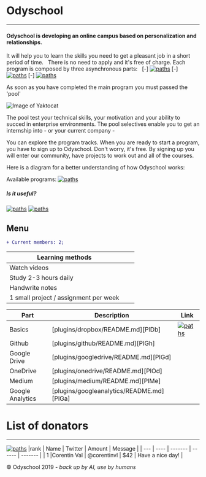 # Odyschool
***
#### Odyschool is developing an online campus based on personalization and relationships.

It will help you to learn the skills you need to get a pleasant job in a short period of time.
&nbsp;
There is no need to apply and it's free of charge. 
Each program is composed by three asynchronous parts:
&nbsp;
[-] [![paths](https://img.shields.io/badge/personal_development-explore_now-brightgreen.svg)](https://github.com/corentinvl/odyschool/blob/master/README.md) 
[-] [![paths](https://img.shields.io/badge/the_theory_side-explore_now-brightgreen.svg)](https://github.com/corentinvl/odyschool/blob/master/README.md) 
[-] [![paths](https://img.shields.io/badge/the_practical_side-explore_now-brightgreen.svg)](https://github.com/corentinvl/odyschool/blob/master/README.md) 

As soon as you have completed the main program you must passed the 'pool'

![Image of Yaktocat](https://i.huffpost.com/gen/1274354/thumbs/o-CHINA2-570.jpg?6)

The pool test your technical skills, your motivation and your ability to succed in enterprise environments.
The pool selectives enable you to get an internship into - or your current company -

You can explore the program tracks. When you are ready to start a program, you have to sign up to Odyschool. 
Don't worry, it's free. By signing up you will enter our community, have projects to work out and all of the courses.

Here is a diagram for a better understanding of how Odyschool works:



Available programs:
[![paths](https://img.shields.io/badge/data%20science-explore-brightgreen.svg)](https://github.com/corentinvl/odyschool/blob/master/README.md)

##### Is it useful? 
[![paths](https://img.shields.io/badge/👍-lightgrey.svg)](https://github.com/corentinvl/odyschool/blob/master/README.md) [![paths](https://img.shields.io/badge/👎-lightgrey.svg)](https://github.com/corentinvl/odyschool/blob/master/README.md)

## Menu

```diff
+ Current members: 2;
```

| Learning methods |||
| ------ | ------ | ------ |
| Watch videos |        |        |
| Study 2-3 hours daily
| Handwrite notes
| 1 small project / assignment per week

| Part | Description | Link |
| ------ | ------ | ------ |
| Basics | [plugins/dropbox/README.md][PlDb] | [![paths](https://img.shields.io/badge/software%20engineering-apply-brightgreen.svg)](https://github.com/corentinvl/odyschool/blob/master/README.md) |
| Github | [plugins/github/README.md][PlGh] |
| Google Drive | [plugins/googledrive/README.md][PlGd] |
| OneDrive | [plugins/onedrive/README.md][PlOd] |
| Medium | [plugins/medium/README.md][PlMe] |
| Google Analytics | [plugins/googleanalytics/README.md][PlGa] |

# List of donators 
***
[![paths](https://img.shields.io/badge/donate-now-orange.svg)](https://ody.revv.co/donate-today?amount=25) 
|rank | Name | Twitter | Amount | Message |
| --- | ---- | ------- | ------ | ------- |
| 1 |Corentin Val | @corentinvl | $42 | Have a nice day! |

© Odyschool 2019 - *back up by AI, use by humans*
